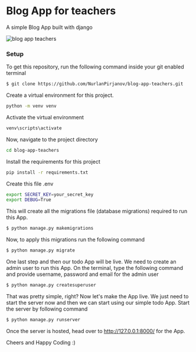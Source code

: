 # Blog App for teachers
A simple Blog App built with django

![blog app teachers]()
### Setup
To get this repository, run the following command inside your git enabled terminal
```bash
$ git clone https://github.com/NurlanPirjanov/blog-app-teachers.git
```

Create a virtual environment for this project.

```bash
python -m venv venv
```

Activate the virtual environment
```bash
venv\scripts\activate 
```

Now, navigate to the project directory
```bash
cd blog-app-teachers
```

Install the requirements for this project
```bash
pip install -r requirements.txt
```

Create this file .env
```bash
export SECRET_KEY=your_secret_key
export DEBUG=True
```

This will create all the migrations file (database migrations) required to run this App.
```bash
$ python manage.py makemigrations
```


Now, to apply this migrations run the following command
```bash
$ python manage.py migrate
```

One last step and then our todo App will be live. We need to create an admin user to run this App. On the terminal, type the following command and provide username, password and email for the admin user
```bash
$ python manage.py createsuperuser
```

That was pretty simple, right? Now let's make the App live. We just need to start the server now and then we can start using our simple todo App. Start the server by following command

```bash
$ python manage.py runserver
```

Once the server is hosted, head over to http://127.0.0.1:8000/ for the App.

Cheers and Happy Coding :)
